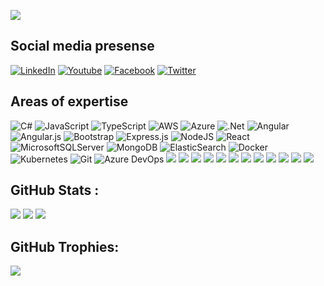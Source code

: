 
![](https://github-profile-summary-cards.vercel.app/api/cards/profile-details?username=sonusathyadas&theme=vue)

## Social media presense
[![LinkedIn](https://img.shields.io/badge/LinkedIn-0077B5?style=for-the-badge&logo=linkedin&logoColor=white)](https://in.linkedin.com/in/sonusathyadas) [![Youtube](https://img.shields.io/badge/YouTube-FF0000?style=for-the-badge&logo=youtube&logoColor=white)](https://www.youtube.com/@sonuforponnu) [![Facebook](https://img.shields.io/badge/Facebook-1877F2?style=for-the-badge&logo=facebook&logoColor=white)](https://www.facebook.com/sonusathyadas/)
[![Twitter](https://img.shields.io/badge/Twitter-1DA1F2?style=for-the-badge&logo=twitter&logoColor=white)](https://twitter.com/sonusathyadas)

## Areas of expertise
![C#](https://img.shields.io/badge/c%23-%23239120.svg?style=for-the-badge&logo=c-sharp&logoColor=white) ![JavaScript](https://img.shields.io/badge/javascript-%23323330.svg?style=for-the-badge&logo=javascript&logoColor=%23F7DF1E) ![TypeScript](https://img.shields.io/badge/typescript-%23007ACC.svg?style=for-the-badge&logo=typescript&logoColor=white) ![AWS](https://img.shields.io/badge/AWS-%23FF9900.svg?style=for-the-badge&logo=amazon-aws&logoColor=white) ![Azure](https://img.shields.io/badge/azure-%230072C6.svg?style=for-the-badge&logo=azure-devops&logoColor=white) ![.Net](https://img.shields.io/badge/.NET-5C2D91?style=for-the-badge&logo=.net&logoColor=white) ![Angular](https://img.shields.io/badge/angular-%23DD0031.svg?style=for-the-badge&logo=angular&logoColor=white) ![Angular.js](https://img.shields.io/badge/angular.js-%23E23237.svg?style=for-the-badge&logo=angularjs&logoColor=white) ![Bootstrap](https://img.shields.io/badge/bootstrap-%23563D7C.svg?style=for-the-badge&logo=bootstrap&logoColor=white) ![Express.js](https://img.shields.io/badge/express.js-%23404d59.svg?style=for-the-badge&logo=express&logoColor=%2361DAFB) ![NodeJS](https://img.shields.io/badge/node.js-6DA55F?style=for-the-badge&logo=node.js&logoColor=white) ![React](https://img.shields.io/badge/react-%2320232a.svg?style=for-the-badge&logo=react&logoColor=%2361DAFB) ![MicrosoftSQLServer](https://img.shields.io/badge/Microsoft%20SQL%20Sever-CC2927?style=for-the-badge&logo=microsoft%20sql%20server&logoColor=white) ![MongoDB](https://img.shields.io/badge/MongoDB-%234ea94b.svg?style=for-the-badge&logo=mongodb&logoColor=white) ![ElasticSearch](https://img.shields.io/badge/-ElasticSearch-005571?style=for-the-badge&logo=elasticsearch) ![Docker](https://img.shields.io/badge/docker-%230db7ed.svg?style=for-the-badge&logo=docker&logoColor=white) ![Kubernetes](https://img.shields.io/badge/kubernetes-%23326ce5.svg?style=for-the-badge&logo=kubernetes&logoColor=white) ![Git](https://img.shields.io/badge/GIT-E44C30?style=for-the-badge&logo=git&logoColor=white) ![Azure DevOps](https://img.shields.io/badge/Azure_DevOps-0078D7?style=for-the-badge&logo=azure-devops&logoColor=white) ![](https://img.shields.io/badge/GitHub_Actions-2088FF?style=for-the-badge&logo=github-actions&logoColor=white) ![](https://img.shields.io/badge/Terraform-7B42BC?style=for-the-badge&logo=terraform&logoColor=white) ![](https://img.shields.io/badge/rabbitmq-%23FF6600.svg?&style=for-the-badge&logo=rabbitmq&logoColor=white) ![](https://img.shields.io/badge/Babel-F9DC3E?style=for-the-badge&logo=babel&logoColor=white) ![](https://img.shields.io/badge/backbone%20js-0071B5?style=for-the-badge&logo=backbone.js&logoColor=white) ![](https://img.shields.io/badge/Django-092E20?style=for-the-badge&logo=django&logoColor=green) ![](https://img.shields.io/badge/django%20rest-ff1709?style=for-the-badge&logo=django&logoColor=white) ![](https://img.shields.io/badge/ember.js-E04E39?style=for-the-badge&logo=emberdotjs&logoColor=white) ![](https://img.shields.io/badge/Flask-000000?style=for-the-badge&logo=flask&logoColor=white) ![](https://img.shields.io/badge/Vue.js-35495E?style=for-the-badge&logo=vuedotjs&logoColor=4FC08D) ![](https://img.shields.io/badge/VSCode-0078D4?style=for-the-badge&logo=visual%20studio%20code&logoColor=white) ![](https://img.shields.io/badge/Visual_Studio-5C2D91?style=for-the-badge&logo=visual%20studio&logoColor=white)


## GitHub Stats :
![](https://github-readme-stats.vercel.app/api?username=sonusathyadas&include_all_commits=false&count_private=false)
![](https://github-readme-streak-stats.herokuapp.com/?user=sonusathyadas&hide_border=true)
![](https://github-readme-stats.vercel.app/api/top-langs/?username=sonusathyadas&hide_border=true&include_all_commits=false&count_private=false&layout=compact)

## GitHub Trophies:
![](https://github-profile-trophy.vercel.app/?username=sonusathyadas&no-frame=true&no-bg=false&margin-w=4)


